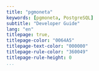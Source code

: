 ```yaml
---
title: "pgmoneta"
keywords: [pgmoneta, PostgreSQL]
subtitle: "Developer Guide"
lang: "en"
titlepage: true,
titlepage-color: "0064A5"
titlepage-text-color: "000000"
titlepage-rule-color: "360049"
titlepage-rule-height: 0
...
```

